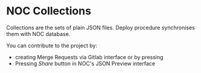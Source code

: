 # NOC Collections
Collections are the sets of plain JSON files. Deploy procedure synchronises them with NOC database.

You can contribute to the project by:
* creating Merge Requests via Gitlab interface or by pressing 
* Pressing *Share*  button in NOC's JSON Preview interface

